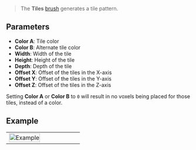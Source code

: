 > The **Tiles** [brush](Brush-Shaders) generates a tile pattern.

## Parameters

- **Color A**: Tile color
- **Color B**: Alternate tile color
- **Width**: Width of the tile
- **Height**: Height of the tile
- **Depth**: Depth of the tile
- **Offset X**: Offset of the tiles in the X-axis
- **Offset Y**: Offset of the tiles in the Y-axis
- **Offset Z**: Offset of the tiles in the Z-axis

Setting **Color A** or **Color B** to `0` will result in no voxels being placed for those tiles, instead of a color.

## Example

<table>
    <tr>
        <td width="50%"><img width="100%" src="https://s3.amazonaws.com/misc.lachlanmcdonald.com/magicavoxel-shaders/239ce726-a6bd-4d08-b68b-21e125a27337/tiles.png" alt="Example"></td>
        <td width="50%"></td>
    </tr>
</table>
